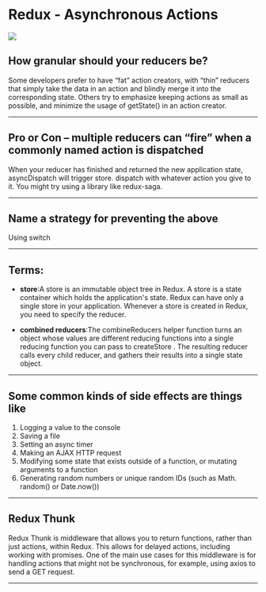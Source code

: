 # Redux - Asynchronous Actions

![](https://i.ytimg.com/vi/KTOoHu7kJTY/maxresdefault.jpg)

## How granular should your reducers be?

Some developers prefer to have “fat” action creators, with “thin” reducers that simply take the data in an action and blindly merge it into the corresponding state. Others try to emphasize keeping actions as small as possible, and minimize the usage of getState() in an action creator.

__________________

## Pro or Con – multiple reducers can “fire” when a commonly named action is dispatched

When your reducer has finished and returned the new application state, asyncDispatch will trigger store. dispatch with whatever action you give to it. You might try using a library like redux-saga.

_______________________

## Name a strategy for preventing the above

Using switch

___________________

## Terms:

* **store**:A store is an immutable object tree in Redux. A store is a state container which holds the application's state. Redux can have only a single store in your application. Whenever a store is created in Redux, you need to specify the reducer.

* **combined reducers**:The combineReducers helper function turns an object whose values are different reducing functions into a single reducing function you can pass to createStore . The resulting reducer calls every child reducer, and gathers their results into a single state object.

___________________

## Some common kinds of side effects are things like
1. Logging a value to the console
2. Saving a file
3. Setting an async timer
4. Making an AJAX HTTP request
5. Modifying some state that exists outside of a function, or mutating arguments to a function
6. Generating random numbers or unique random IDs (such as Math. random() or Date.now())


______________________

## Redux Thunk
Redux Thunk is middleware that allows you to return functions, rather than just actions, within Redux. This allows for delayed actions, including working with promises. One of the main use cases for this middleware is for handling actions that might not be synchronous, for example, using axios to send a GET request.

_____________________

